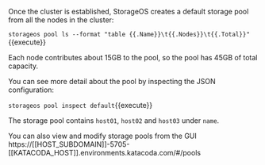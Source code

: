 Once the cluster is established, StorageOS creates a default storage pool from all the nodes in the cluster:

`storageos pool ls --format "table {{.Name}}\t{{.Nodes}}\t{{.Total}}"`{{execute}}

Each node contributes about 15GB to the pool, so the pool has 45GB of total capacity.

You can see more detail about the pool by inspecting the JSON configuration:

`storageos pool inspect default`{{execute}}

The storage pool contains `host01`, `host02` and `host03` under `name`.

You can also view and modify storage pools from the GUI
https://[[HOST_SUBDOMAIN]]-5705-[[KATACODA_HOST]].environments.katacoda.com/#/pools

